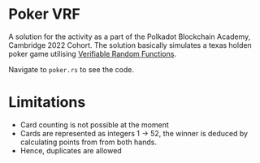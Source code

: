 # Poker VRF
A solution for the activity as a part of the Polkadot Blockchain Academy, Cambridge 2022 Cohort.
The solution basically simulates a texas holden poker game utilising [Verifiable Random Functions](https://en.wikipedia.org/wiki/Verifiable_random_function).

Navigate to `poker.rs` to see the code.

# Limitations
* Card counting is not possible at the moment
* Cards are represented as integers 1 -> 52, the winner is deduced by calculating points from from both hands.
* Hence, duplicates are allowed